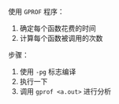 使用 `GPROF` 程序：
1. 确定每个函数花费的时间
2. 计算每个函数被调用的次数

步骤：
1. 使用 `-pg` 标志编译
2. 执行一下
3. 调用 `gprof <a.out>` 进行分析